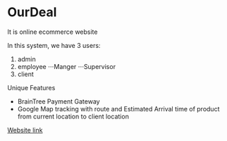 # OurDeal

It is online ecommerce website

In this system, we have 3 users:
1. admin
2. employee
⋅⋅⋅Manger
⋅⋅⋅Supervisor
3. client

Unique Features
- BrainTree Payment Gateway
- Google Map tracking with route and Estimated Arrival time of product from current location to client location

[Website link](http://ourdeal.bid/)
